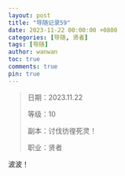 ```yaml
---
layout: post
title: "导随记录59"
date: 2023-11-22 00:00:00 +0800
categories: [导随, 贤者]
tags: [导随]
author: wanwan
toc: true
comments: true
pin: true
---
```

> 日期：2023.11.22
>
> 等级：10
>
> 副本：讨伐彷徨死灵！
>
> 职业：贤者

波波！